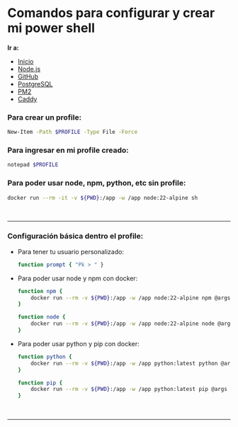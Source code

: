 # Comandos para configurar y crear mi power shell

**Ir a:**

- [Inicio](./README.md)
- [Node.js](./NodeJS.md)
- [GitHub](./GitHub.md)
- [PostgreSQL](./PostgreSQL.md)
- [PM2](./PM2.md)
- [Caddy](./Caddy.md)


### Para crear un profile:

```bash
New-Item -Path $PROFILE -Type File -Force
```

### Para ingresar en mi profile creado:

```bash
notepad $PROFILE
```

### Para poder usar node, npm, python, etc sin profile:

```bash
docker run --rm -it -v ${PWD}:/app -w /app node:22-alpine sh
```

<br>

---

### Configuración básica dentro el profile:

- Para tener tu usuario personalizado:

    ```bash
    function prompt { "Pk > " }
    ```

- Para poder usar node y npm con docker:

    ```bash
    function npm {
        docker run --rm -v ${PWD}:/app -w /app node:22-alpine npm @args
    }
    
    function node {
        docker run --rm -v ${PWD}:/app -w /app node:22-alpine node @args
    }
    ```

- Para poder usar python y pip con docker:

    ```bash
    function python {
        docker run --rm -v ${PWD}:/app -w /app python:latest python @args
    }

    function pip {
        docker run --rm -v ${PWD}:/app -w /app python:latest pip @args
    }
    ```

<br>

---
